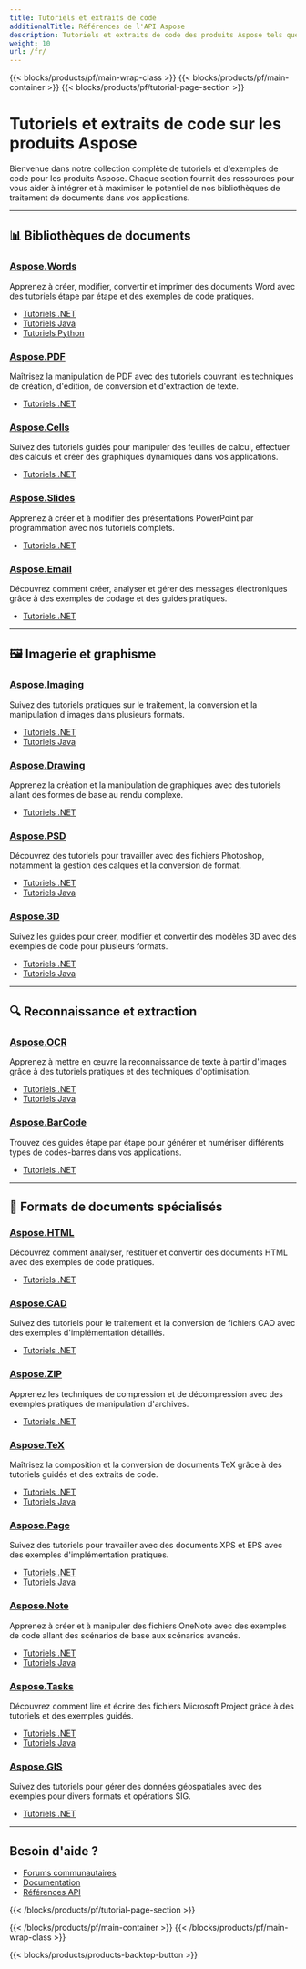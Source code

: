 ```yaml
---
title: Tutoriels et extraits de code
additionalTitle: Références de l'API Aspose
description: Tutoriels et extraits de code des produits Aspose tels que Aspose.Words, Aspose.Cells, Aspose.PDF et d'autres produits. Il comprend des didacticiels de base et avancés sur l'utilisation des produits Aspose.
weight: 10
url: /fr/
---
```


{{< blocks/products/pf/main-wrap-class >}}
{{< blocks/products/pf/main-container >}}
{{< blocks/products/pf/tutorial-page-section >}}

# Tutoriels et extraits de code sur les produits Aspose

Bienvenue dans notre collection complète de tutoriels et d'exemples de code pour les produits Aspose. Chaque section fournit des ressources pour vous aider à intégrer et à maximiser le potentiel de nos bibliothèques de traitement de documents dans vos applications.

---

## 📊 Bibliothèques de documents

### [Aspose.Words](../words/fr/)
Apprenez à créer, modifier, convertir et imprimer des documents Word avec des tutoriels étape par étape et des exemples de code pratiques.
- [Tutoriels .NET](../words/fr/net/)
- [Tutoriels Java](../words/fr/java/)
- [Tutoriels Python](../words/fr/python-net/)

### [Aspose.PDF](../pdf/fr/)
Maîtrisez la manipulation de PDF avec des tutoriels couvrant les techniques de création, d'édition, de conversion et d'extraction de texte.
- [Tutoriels .NET](../pdf/fr/net/)

### [Aspose.Cells](../cells/fr/)
Suivez des tutoriels guidés pour manipuler des feuilles de calcul, effectuer des calculs et créer des graphiques dynamiques dans vos applications.
- [Tutoriels .NET](../cells/fr/net/)

### [Aspose.Slides](../slides/fr/)
Apprenez à créer et à modifier des présentations PowerPoint par programmation avec nos tutoriels complets.
- [Tutoriels .NET](../slides/fr/net/)

### [Aspose.Email](../email/fr/)
Découvrez comment créer, analyser et gérer des messages électroniques grâce à des exemples de codage et des guides pratiques.
- [Tutoriels .NET](../email/fr/net/)

---

## 🖼️ Imagerie et graphisme

### [Aspose.Imaging](../imaging/fr/)
Suivez des tutoriels pratiques sur le traitement, la conversion et la manipulation d'images dans plusieurs formats.
- [Tutoriels .NET](../imaging/fr/net/)
- [Tutoriels Java](../imaging/fr/java/)

### [Aspose.Drawing](../drawing/fr/)
Apprenez la création et la manipulation de graphiques avec des tutoriels allant des formes de base au rendu complexe.
- [Tutoriels .NET](../drawing/fr/net/)

### [Aspose.PSD](../psd/fr/)
Découvrez des tutoriels pour travailler avec des fichiers Photoshop, notamment la gestion des calques et la conversion de format.
- [Tutoriels .NET](../psd/fr/net/)
- [Tutoriels Java](../psd/fr/java/)

### [Aspose.3D](../3d/fr/)
Suivez les guides pour créer, modifier et convertir des modèles 3D avec des exemples de code pour plusieurs formats.
- [Tutoriels .NET](../3d/fr/net/)
- [Tutoriels Java](../3d/fr/java/)

---

## 🔍 Reconnaissance et extraction

### [Aspose.OCR](../ocr/fr/)
Apprenez à mettre en œuvre la reconnaissance de texte à partir d'images grâce à des tutoriels pratiques et des techniques d'optimisation.
- [Tutoriels .NET](../ocr/fr/net/)
- [Tutoriels Java](../ocr/fr/java/)

### [Aspose.BarCode](../barcode/fr/)
Trouvez des guides étape par étape pour générer et numériser différents types de codes-barres dans vos applications.
- [Tutoriels .NET](../barcode/fr/net/)

---

## 📝 Formats de documents spécialisés

### [Aspose.HTML](../html/fr/)
Découvrez comment analyser, restituer et convertir des documents HTML avec des exemples de code pratiques.
- [Tutoriels .NET](../html/fr/net/)

### [Aspose.CAD](../cad/fr/)
Suivez des tutoriels pour le traitement et la conversion de fichiers CAO avec des exemples d'implémentation détaillés.
- [Tutoriels .NET](../cad/fr/net/)

### [Aspose.ZIP](../zip/fr/)
Apprenez les techniques de compression et de décompression avec des exemples pratiques de manipulation d'archives.
- [Tutoriels .NET](../zip/fr/net/)

### [Aspose.TeX](../tex/fr/)
Maîtrisez la composition et la conversion de documents TeX grâce à des tutoriels guidés et des extraits de code.
- [Tutoriels .NET](../tex/fr/net/)
- [Tutoriels Java](../tex/fr/java/)

### [Aspose.Page](../page/fr/)
Suivez des tutoriels pour travailler avec des documents XPS et EPS avec des exemples d'implémentation pratiques.
- [Tutoriels .NET](../page/fr/net/)
- [Tutoriels Java](../page/fr/java/)

### [Aspose.Note](../note/fr/)
Apprenez à créer et à manipuler des fichiers OneNote avec des exemples de code allant des scénarios de base aux scénarios avancés.
- [Tutoriels .NET](../note/fr/net/)
- [Tutoriels Java](../note/fr/java/)

### [Aspose.Tasks](../tasks/fr/)
Découvrez comment lire et écrire des fichiers Microsoft Project grâce à des tutoriels et des exemples guidés.
- [Tutoriels .NET](../tasks/fr/net/)
- [Tutoriels Java](../tasks/fr/java/)

### [Aspose.GIS](../gis/fr/)
Suivez des tutoriels pour gérer des données géospatiales avec des exemples pour divers formats et opérations SIG.
- [Tutoriels .NET](../gis/fr/net/)

---

## Besoin d'aide ?

- [Forums communautaires](https://forum.aspose.com/)
- [Documentation](https://docs.aspose.com/)
- [Références API](https://reference.aspose.com/)

{{< /blocks/products/pf/tutorial-page-section >}}

{{< /blocks/products/pf/main-container >}}
{{< /blocks/products/pf/main-wrap-class >}}

{{< blocks/products/products-backtop-button >}}
